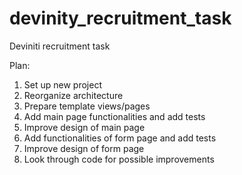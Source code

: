 # devinity_recruitment_task

Deviniti recruitment task

Plan:
1. Set up new project
2. Reorganize architecture
3. Prepare template views/pages
4. Add main page functionalities and add tests
5. Improve design of main page
6. Add functionalities of form page and add tests
7. Improve design of form page
8. Look through code for possible improvements


